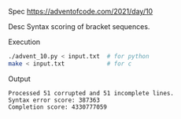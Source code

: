Spec https://adventofcode.com/2021/day/10

Desc Syntax scoring of bracket sequences.

Execution
```bash
./advent_10.py < input.txt  # for python
make < input.txt            # for c
```

Output
```
Processed 51 corrupted and 51 incomplete lines.
Syntax error score: 387363
Completion score: 4330777059
```

